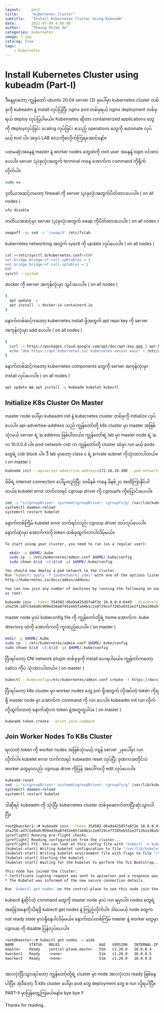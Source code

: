 ```yaml
---
layout:     post
title:      "Kubernetes Cluster"
subtitle:   "Install Kubernetes Cluster Using Kubeadm"
date:       2021-07-09 4:00:00
author:     "Thaung Htike Oo"
categories: kubernetes
image: 7.jpg
catalog: true
tags:
    - Kubernetes
---
```


<h1> Install Kubernetes Cluster using kubeadm (Part-I)</h1>

ဒီနေ့မှာတော့ ကျွန်တော် ubuntu 20.04 server (3) ခုပေါ်မှာ kubernetes cluster တစ်ခုကို kubeadm နဲ့ install လုပ်ပြပြီး nginx pod တစ်ခုရယ် nginx deployment တစ်ခုရယ် deploy လုပ်ပြပါမယ်။ Kubernetes ဆိုတာ containerized applications တွေကို deployလုပ်ခြင်း scaling လုပ်ခြင်း စသည့် operations တွေကို automate လုပ်မယ့် tool ပါ။ အခုပဲ LAB လေးကိုစလိုက်ကြရအောင်နော်။ 

ပထမဆုံးအနေနဲ့ master နဲ့ worker nodes တွေထဲကို root user အနေနဲ့ login ဝင်ထားပေးပါ။ server (၃)ခုလုံးအတွက် terminal ကနေ အောက်က command ကိုရိုက်လိုက်ပါ။
```bash
sudo su -
```
ဒုတိယအဆင့်ကတော့ firewall ကို server (၃)ခုလုံးအတွက်ပိတ်ထားပေးပါ။ ( on all nodes )
```bash
ufw disable
```
တတိယအဆင့်မှာ server (၃)ခုလုံးအတွက် swap ကိုပိတ်ထားပေးပါ။ ( on all nodes )
```bash
swapoff -a; sed -i '/swap/d' /etc/fstab
```
kubernetes networking အတွက် sysctl ကို update လုပ်ပေးပါ။ ( on all nodes )
```bash
cat >>/etc/sysctl.d/kubernetes.conf<<EOF
net.bridge.bridge-nf-call-ip6tables = 1
net.bridge.bridge-nf-call-iptables = 1
EOF
sysctl --system
```
docker ကို server အကုန်လုံးမှာ သွင်းပေးပါ။ ( on all nodes )
```bash
{
  apt update -y
  apt install -y docker-io containerd.io
}
```
နောက်တစ်ဆင့်ကတော့ kubernetes install ဖို့အတွက် apt repo key ကို server အကုန်လုံးမှာ add ပေးပါ။ ( on all nodes )
```bash
{
  curl -s https://packages.cloud.google.com/apt/doc/apt-key.gpg | apt-key add -
  echo "deb https://apt.kubernetes.io/ kubernetes-xenial main" > /etc/apt/sources.list.d/kubernetes.list
}
```
နောက်တစ်ဆင့်ကတော့ kubernetes components တွေကို server အကုန်လုံးမှာ install လုပ်ပေးပါ။ ( on all nodes )
```bash
apt update && apt install -y kubeadm kubelet kubectl
```
<h2> Initialize K8s Cluster On Master </h2>
    
master node ပေါ်မှာ kubeadm init နဲ့ kubernetes cluster တစ်ခုကို initialize လုပ်ပေးပါ။ api-advertise-address သည် ကျွန်တော်တို့ k8s cluster မှာ master အဖြစ်သုံးမယ့် server ရဲ့ ip address ဖြစ်ပါတယ်။ ကျွန်တော်ရဲ့ lab မှာ master node ရဲ့ ip က 10.0.0.4 ပါ။ pod-network-cidr က ကျွန်တော်တို့ cluster ထဲမှာ run မယ့် pods တွေရဲ့ cidr block ပါ။ ဒီ lab မှာတော့ class c ရဲ့ private subnet ကိုသုံးထားပါတယ်။ ( on master )
```bash
kubeadm init --apiserver-advertise-address=172.16.16.100 --pod-network-cidr=192.168.0.0/16  --ignore-preflight-errors=all
```
မိမိရဲ့ internet connection ပေါ်မူတည်ပြီး ၁၀မိနစ် ကနေ မိနစ်၂၀ အထိကြာနိုင်ပါတယ်။ kubelet error တက်လာရင် cgroup driver ကို cgroupfs ကိုပြောင်းပေးပါ။ 

```bash
sed -i "s/cgroupDriver: systemd/cgroupDriver: cgroupfs/g" /var/lib/kubelet/config.yaml
systemctl daemon-reload
systemctl restart kubelet
```
 နောက်တစ်ကြိမ် kubelet error တက်ရင်လည်း cgroup driver ထပ်လုပ်ပေးပါ။ နောက်ဆုံးမှာ အောက်ကလို token တစ်ခုထွက်လာပါလိမ့်မယ်။
 
```bash
To start using your cluster, you need to run (as a regular user):

  mkdir -p $HOME/.kube
  sudo cp -i /etc/kubernetes/admin.conf $HOME/.kube/config
  sudo chown $(id -u):$(id -g) $HOME/.kube/config

You should now deploy a pod network to the cluster.
Run "kubectl apply -f [podnetwork].yaml" with one of the options listed at:
http://kubernetes.io/docs/admin/addons/

You can now join any number of machines by running the following on each node
as root:

kubeadm join --token 354502.d6a9a425d5fa8f2e 10.0.0.4:6443 --discovery-token-ca-cert-hash 
sha256:ad7c5e8a0c909ed36a87452e65fa44b1c2a9729cef7285eb551e2f126a1d6a54
```
master node မှာပဲ kubeconfig file ကို ကျွန်တော်တို့ရဲ့ home အောက်က .kube directory ထဲကို အောက်ကလို ကူးထည့်ပေးပါ။ ( on master )

```bash
mkdir -p $HOME/.kube
sudo cp -i /etc/kubernetes/admin.conf $HOME/.kube/config
sudo chown $(id -u):$(id -g) $HOME/.kube/config
```
ပြီးရင်တော့ CNI network plugin တစ်ခုခုကို install ပေးရပါမယ်။ ကျွန်တာ်ကတော့ calico ကိုပဲ သုံးထားပါတယ်။ ( on master )

```bash
kubectl --kubeconfig=/etc/kubernetes/admin.conf create -f https://docs.projectcalico.org/v3.14/manifests/calico.yaml
```
ပြီးရင်တော့ k8s cluster မှာ worker nodes တွေ join ဖို့အတွက် လိုအပ်တဲ့ token ကိုရဖို့ master node မှာ အောက်က command ကို run ပေးပါ။ kubeadm init run လိုက်လို့ထွက်လာတဲ့ နောက်ဆုံးက token နဲ့အတူတူပါပဲ။ ( on master )
```bash
kubeadm token create --print-join-command
```
<h2> Join Worker Nodes To K8s Cluster </h2>

ရလာတဲ့ token ကို worker nodes အဖြစ်သုံးမယ့် ကျန် server ၂ခုပေါ်မှာ run လိုက်ပါ။ kubelet error တက်လာရင် kubeadm reset လုပ်ပြီး ခုဏကအတိုင်းပဲ worker တွေမှာလည်း cgroup drive ကိုပြန် အပေါ်ကလို edit လုပ်ပေးပါ။

```bash
kubeadm reset
sed -i "s/cgroupDriver: systemd/cgroupDriver: cgroupfs/g" /var/lib/kubelet/config.yaml
systemctl daemon-reload
systemctl restart kubelet
```
ဒါဆိုရင် kubeadm ကို သုံးပြီး kubernetes cluster တစ်ခုဆောက်တာပြီးဆုံးသွားပါပြီ။    

```bash
root@kworker1:~# kubeadm join --token 354502.d6a9a425d5fa8f2e 10.0.0.4:6443 --discovery-token-ca-cert-hash 
sha256:ad7c5e8a0c909ed36a87452e65fa44b1c2a9729cef7285eb551e2f126a1d6a54
[preflight] Running pre-flight checks
[preflight] Reading configuration from the cluster...
[preflight] FYI: You can look at this config file with 'kubectl -n kube-system get cm kubeadm-config -o yaml'
[kubelet-start] Writing kubelet configuration to file "/var/lib/kubelet/config.yaml"
[kubelet-start] Writing kubelet environment file with flags to file "/var/lib/kubelet/kubeadm-flags.env"
[kubelet-start] Starting the kubelet
[kubelet-start] Waiting for the kubelet to perform the TLS Bootstrap...

This node has joined the cluster:
* Certificate signing request was sent to apiserver and a response was received.
* The Kubelet was informed of the new secure connection details.

Run 'kubectl get nodes' on the control-plane to see this node join the cluster.
```
kubectl နဲ့ဆိုင်တဲ့ command တွေကို master node မှာပဲ run ရမှာပါ။ nodes တွေရဲ့ အခြေအနေကိုသိရဖို့ kubectl get nodes နဲ့ ကြည့်လိုက်ပါ။ ဒါပေမယ့် node တွေက not ready state မှာပဲရှိနေပါလိမ့်မယ်။ နောက်ထပ်တစ်ကြိမ် master နဲ့ worker တွေမှာ cgroup ကို disable ပြန်လုပ်ပေးပါ။ 
```bash
root@kmaster:~# kubectl get nodes -o wide
NAME       STATUS   ROLES                  AGE   VERSION   INTERNAL-IP   EXTERNAL-IP   OS-IMAGE             KERNEL-VERSION     CONTAINER-RUNTIME
kmaster    Ready    control-plane,master   55m   v1.20.0   10.0.0.4      <none>        Ubuntu 20.04.2 LTS   5.4.0-1047-azure   docker://20.10.6
kworker1   Ready    <none>                 51m   v1.20.0   10.0.0.5      <none>        Ubuntu 20.04.2 LTS   5.4.0-1047-azure   docker://20.10.6
kworker2   Ready    <none>                 51m   v1.20.0   10.0.0.6      <none>        Ubuntu 20.04.2 LTS   5.4.0-1047-azure   docker://20.10.6    
    
```
အားလုံးပြီးသွားရင်တော့ ကျွန်တော့်တို့ရဲ့ cluster မှာ node အားလုံးဟာ ready ဖြစ်နေပါပြီ။ အဲ့ဒီတော့ ဒီ k8s cluster ပေါ်မှာ pod တွေ deployment တွေ စ run လို့ရပါပြီ။ PART-II မှာပြန်တွေ့ကြမယ်နော်။ bye bye !!


Thanks for reading..
